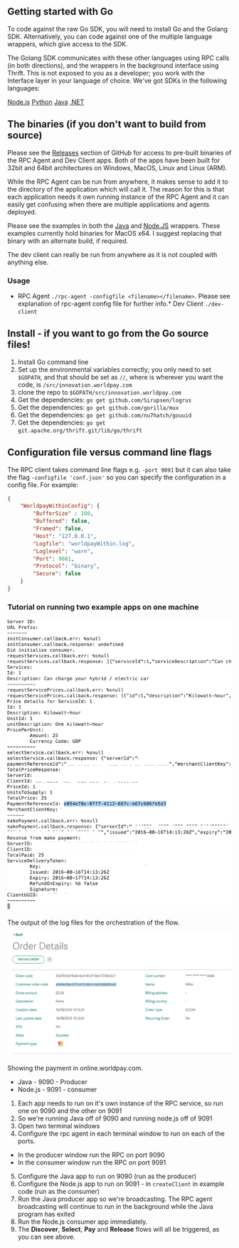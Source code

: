 ## Getting started with Go

To code against the raw Go SDK, you will need to install Go and the Golang SDK. Alternatively, you can code against one of the multiple language wrappers, which give access to the SDK. 

The Golang SDK communicates with these other languages using RPC calls (in both directions), and the wrappers in the background interface using Thrift. This is not exposed to you as a developer; you work with the Interface layer in your language of choice. We've got SDKs in the following languages:
<div class="download">
  <a class="md-button" href="../nodejs">Node.js</a>
  <a class="md-button" href="../python27">Python</a>
  <a class="md-button" href="../java">Java</a>
  <a class="md-button" href="../dotnet">.NET</a>
</div>

## The binaries (if you don't want to build from source)

Please see the [Releases](https://github.com/WPTechInnovation/worldpay-within-sdk/releases) section of GitHub for access to pre-built binaries of the RPC Agent and Dev Client apps. Both of the apps have been built for 32bit and 64bit architectures on Windows, MacOS, Linux and Linux (ARM).

While the RPC Agent can be run from anywhere, it makes sense to add it to the directory of the application which will call it. The reason for this is that each application needs it own running instance of the RPC Agent and it can easily get confusing when there are multiple applications and agents deployed.

Please see the examples in both the [Java](java) and [Node.JS](nodejs) wrappers. These examples currently hold binaries for MacOS x64\. I suggest replacing that binary with an alternate build, if required.

The dev client can really be run from anywhere as it is not coupled with anything else.

### Usage

*   RPC Agent `./rpc-agent -configfile <filename></filename>`. Please see explanation of rpc-agent config file for further info.*   Dev Client `./dev-client`

## Install - if you want to go from the Go source files!

1.  Install Go command line
2.  Set up the environmental variables correctly; you only need to set `$GOPATH`, and that should be set as `//`, where is wherever you want the code, is `/src/innovation.worldpay.com`
3.  clone the repo to `$GOPATH/src/innovation.worldpay.com`
4.  Get the dependencies: `go get github.com/Sirupsen/logrus`
5.  Get the dependencies: `go get github.com/gorilla/mux`
6.  Get the dependencies: `go get github.com/nu7hatch/gouuid`
7.  Get the dependencies: `go get git.apache.org/thrift.git/lib/go/thrift`

## Configuration file versus command line flags

The RPC client takes command line flags e.g. `-port 9091` but it can also take the flag `-configfile 'conf.json'` so you can specify the configuration in a config file. For example:

``` json
{
	"WorldpayWithinConfig": {
		"BufferSize" : 100,
		"Buffered": false,
		"Framed": false,
		"Host": "127.0.0.1",
		"Logfile": "worldpayWithin.log",
		"Loglevel": "warn",
		"Port": 9081,
		"Protocol": "binary",
 		"Secure": false
	}
}
```

### Tutorial on running two example apps on one machine

![The output of the log files for the orchestration of the flow](images/get-started/outputoforchestration1.png)
<figcaption>The output of the log files for the orchestration of the flow.</figcaption>

![Showing the payment in online.worldpay.com](images/get-started/order-details-onlineworldpaycom.png)
<figcaption>Showing the payment in online.worldpay.com.</figcaption>

*   Java - 9090 - Producer
*   Node.js - 9091 - consumer

1.  Each app needs to run on it's own instance of the RPC service, so run one on 9090 and the other on 9091
2.  So we're running Java off of 9090 and running node.js off of 9091
3.  Open two terminal windows
4.  Configure the rpc agent in each terminal window to run on each of the ports. 
  * In the producer window run the RPC on port 9090
  * In the consumer window run the RPC on port 9091
5.  Configure the Java app to run on 9090 (run as the producer)
6.  Configure the Node.js app to run on 9091 - in `createClient` in example code (run as the consumer)
7.  Run the Java producer app so we're broadcasting. The RPC agent broadcasting will continue to run in the background while the Java program has exited
8.  Run the Node.js consumer app immediately.
9.  The **Discover**, **Select**, **Pay** and **Release** flows will all be triggered, as you can see above.
